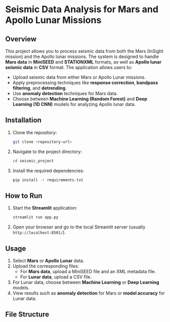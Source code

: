 # Seismic Data Analysis for Mars and Apollo Lunar Missions

## Overview

This project allows you to process seismic data from both the Mars (InSight mission) and the Apollo lunar missions. The system is designed to handle **Mars data** in **MiniSEED** and **STATIONXML** formats, as well as **Apollo lunar seismic data** in **CSV** format. The application allows users to:
- Upload seismic data from either Mars or Apollo Lunar missions.
- Apply preprocessing techniques like **response correction**, **bandpass filtering**, and **detrending**.
- Use **anomaly detection** techniques for Mars data.
- Choose between **Machine Learning (Random Forest)** and **Deep Learning (1D CNN)** models for analyzing Apollo lunar data.

## Installation

1. Clone the repository:
    ```bash
    git clone <repository-url>
    ```

2. Navigate to the project directory:
    ```bash
    cd seismic_project
    ```

3. Install the required dependencies:
    ```bash
    pip install -r requirements.txt
    ```

## How to Run

1. Start the **Streamlit** application:
    ```bash
    streamlit run app.py
    ```

2. Open your browser and go to the local Streamlit server (usually `http://localhost:8501/`).

## Usage

1. Select **Mars** or **Apollo Lunar** data.
2. Upload the corresponding files:
   - For **Mars data**, upload a MiniSEED file and an XML metadata file.
   - For **Lunar data**, upload a CSV file.
3. For Lunar data, choose between **Machine Learning** or **Deep Learning** models.
4. View results such as **anomaly detection** for Mars or **model accuracy** for Lunar data.

## File Structure

